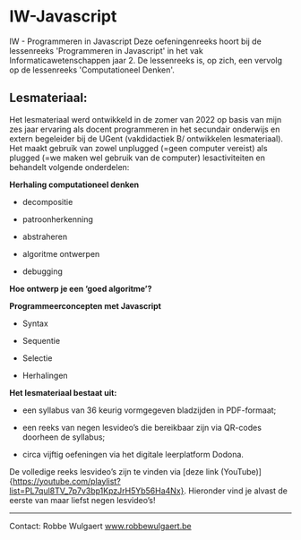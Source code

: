 # IW-Javascript
IW - Programmeren in Javascript
Deze oefeningenreeks hoort bij de lessenreeks 'Programmeren in Javascript' in het vak Informaticawetenschappen jaar 2. De lessenreeks is, op zich, een vervolg op de lessenreeks 'Computationeel Denken'. 


## Lesmateriaal: 

Het lesmateriaal werd ontwikkeld in de zomer van 2022 op basis van mijn zes jaar ervaring als docent programmeren in het secundair onderwijs en extern begeleider bij de UGent (vakdidactiek B/ ontwikkelen lesmateriaal). Het maakt gebruik van zowel unplugged (=geen computer vereist) als plugged (=we maken wel gebruik van de computer) lesactiviteiten en behandelt volgende onderdelen: 

**Herhaling computationeel denken**

* decompositie

* patroonherkenning

* abstraheren

* algoritme ontwerpen

* debugging

**Hoe ontwerp je een ‘goed algoritme’?**

**Programmeerconcepten met Javascript**

* Syntax

* Sequentie

* Selectie

* Herhalingen

**Het lesmateriaal bestaat uit:**

* een syllabus van 36 keurig vormgegeven bladzijden in PDF-formaat; 

* een reeks van negen lesvideo’s die bereikbaar zijn via QR-codes doorheen de syllabus; 

* circa vijftig oefeningen via het digitale leerplatform Dodona. 

De volledige reeks lesvideo’s zijn te vinden via [deze link (YouTube)]{https://youtube.com/playlist?list=PL7qul8TV_7p7v3bp1KpzJrH5Yb56Ha4Nx}. Hieronder vind je alvast de eerste van maar liefst negen lesvideo’s!

---
Contact: 
Robbe Wulgaert
www.robbewulgaert.be 
